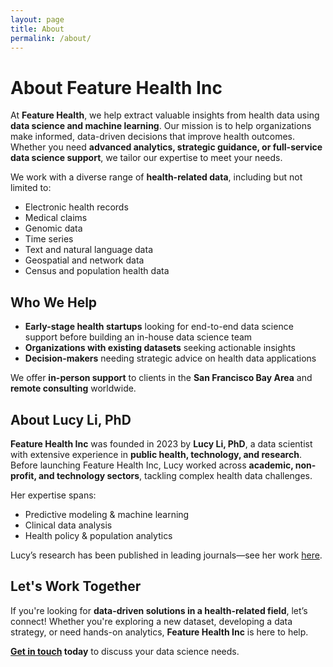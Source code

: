 ```yaml
---
layout: page
title: About
permalink: /about/
---
```


# About Feature Health Inc  

At **Feature Health**, we help extract valuable insights from health data using **data science and machine learning**. Our mission is to help organizations make informed, data-driven decisions that improve health outcomes. Whether you need **advanced analytics, strategic guidance, or full-service data science support**, we tailor our expertise to meet your needs.  

We work with a diverse range of **health-related data**, including but not limited to:  
- Electronic health records
- Medical claims
- Genomic data
- Time series
- Text and natural language data
- Geospatial and network data
- Census and population health data

## Who We Help  
- **Early-stage health startups** looking for end-to-end data science support before building an in-house data science team 
- **Organizations with existing datasets** seeking actionable insights  
- **Decision-makers** needing strategic advice on health data applications  

We offer **in-person support** to clients in the **San Francisco Bay Area** and **remote consulting** worldwide.  

## About Lucy Li, PhD  

**Feature Health Inc** was founded in 2023 by **Lucy Li, PhD**, a data scientist with extensive experience in **public health, technology, and research**. Before launching Feature Health Inc, Lucy worked across **academic, non-profit, and technology sectors**, tackling complex health data challenges.  

Her expertise spans:  
- Predictive modeling & machine learning
- Clinical data analysis
- Health policy & population analytics

Lucy’s research has been published in leading journals—see her work [here](https://scholar.google.com/citations?user=WJdo42cAAAAJ&hl=en&oi=sra).  

## Let's Work Together  

If you're looking for **data-driven solutions in a health-related field**, let’s connect! Whether you're exploring a new dataset, developing a data strategy, or need hands-on analytics, **Feature Health Inc** is here to help.  

**[Get in touch](mailto:lucy@feature.health) today** to discuss your data science needs.  
